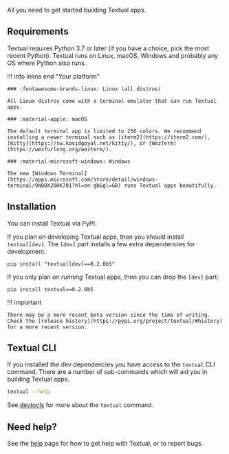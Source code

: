 All you need to get started building Textual apps.

## Requirements

Textual requires Python 3.7 or later (if you have a choice, pick the most recent Python). Textual runs on Linux, macOS, Windows and probably any OS where Python also runs.

!!! info inline end "Your platform"

    ### :fontawesome-brands-linux: Linux (all distros)

    All Linux distros come with a terminal emulator that can run Textual apps.

    ### :material-apple: macOS

    The default terminal app is limited to 256 colors. We recommend installing a newer terminal such as [iterm2](https://iterm2.com/), [Kitty](https://sw.kovidgoyal.net/kitty/), or [WezTerm](https://wezfurlong.org/wezterm/).

    ### :material-microsoft-windows: Windows

    The new [Windows Terminal](https://apps.microsoft.com/store/detail/windows-terminal/9N0DX20HK701?hl=en-gb&gl=GB) runs Textual apps beautifully.

## Installation

You can install Textual via PyPI.

If you plan on developing Textual apps, then you should install `textual[dev]`. The `[dev]` part installs a few extra dependencies for development.

```
pip install "textual[dev]==0.2.0b5"
```

If you only plan on _running_ Textual apps, then you can drop the `[dev]` part:

```
pip install textual==0.2.0b5
```

!!! important

    There may be a more recent beta version since the time of writing. Check the [release history](https://pypi.org/project/textual/#history) for a more recent version.

## Textual CLI

If you installed the dev dependencies you have access to the `textual` CLI command. There are a number of sub-commands which will aid you in building Textual apps.

```bash
textual --help
```

See [devtools](guide/devtools.md) for more about the `textual` command.

## Need help?

See the [help](./help.md) page for how to get help with Textual, or to report bugs.
